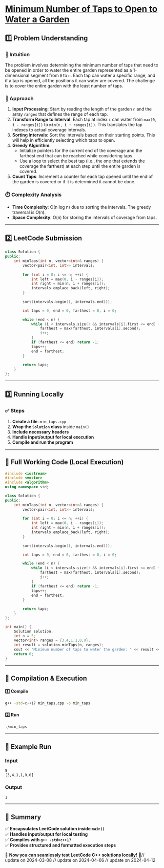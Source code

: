 # **[Minimum Number of Taps to Open to Water a Garden](https://leetcode.com/problems/minimum-number-of-taps-to-open-to-water-a-garden/description/)**  

## **1️⃣ Problem Understanding**  
### **📌 Intuition**  
The problem involves determining the minimum number of taps that need to be opened in order to water the entire garden represented as a 1-dimensional segment from `0` to `n`. Each tap can water a specific range, and if a tap is opened, all the positions it can water are covered. The challenge is to cover the entire garden with the least number of taps.

### **🚀 Approach**  
1. **Input Processing**: Start by reading the length of the garden `n` and the array `ranges` that defines the range of each tap.
2. **Transform Range to Interval**: Each tap at index `i` can water from `max(0, i - ranges[i])` to `min(n, i + ranges[i])`. This translates the tap indexes to actual coverage intervals.
3. **Sorting Intervals**: Sort the intervals based on their starting points. This will help in efficiently selecting which taps to open.
4. **Greedy Algorithm**: 
    - Initialize pointers for the current end of the coverage and the farthest end that can be reached while considering taps.
    - Use a loop to select the best tap (i.e., the one that extends the coverage the farthest) at each step until the entire garden is covered.
5. **Count Taps**: Increment a counter for each tap opened until the end of the garden is covered or if it is determined it cannot be done.

### **⏱️ Complexity Analysis**  
- **Time Complexity**: O(n log n) due to sorting the intervals. The greedy traversal is O(n).
- **Space Complexity**: O(n) for storing the intervals of coverage from taps.

---  

## **2️⃣ LeetCode Submission**  
```cpp
class Solution {
public:
    int minTaps(int n, vector<int>& ranges) {
        vector<pair<int, int>> intervals;
        
        for (int i = 0; i <= n; ++i) {
            int left = max(0, i - ranges[i]);
            int right = min(n, i + ranges[i]);
            intervals.emplace_back(left, right);
        }
        
        sort(intervals.begin(), intervals.end());

        int taps = 0, end = 0, farthest = 0, i = 0;

        while (end < n) {
            while (i < intervals.size() && intervals[i].first <= end) {
                farthest = max(farthest, intervals[i].second);
                i++;
            }
            if (farthest <= end) return -1;
            taps++;
            end = farthest;
        }
        
        return taps;
    }
};  
```  

---  

## **3️⃣ Running Locally**  
### **✅ Steps**  
1. **Create a file**: `min_taps.cpp`  
2. **Wrap the `Solution` class** inside `main()`  
3. **Include necessary headers**  
4. **Handle input/output for local execution**  
5. **Compile and run the program**  

---  

## **📝 Full Working Code (Local Execution)**  
```cpp
#include <iostream>
#include <vector>
#include <algorithm>
using namespace std;

class Solution {
public:
    int minTaps(int n, vector<int>& ranges) {
        vector<pair<int, int>> intervals;
        
        for (int i = 0; i <= n; ++i) {
            int left = max(0, i - ranges[i]);
            int right = min(n, i + ranges[i]);
            intervals.emplace_back(left, right);
        }
        
        sort(intervals.begin(), intervals.end());

        int taps = 0, end = 0, farthest = 0, i = 0;

        while (end < n) {
            while (i < intervals.size() && intervals[i].first <= end) {
                farthest = max(farthest, intervals[i].second);
                i++;
            }
            if (farthest <= end) return -1;
            taps++;
            end = farthest;
        }
        
        return taps;
    }
};

int main() {
    Solution solution;
    int n = 5;
    vector<int> ranges = {3,4,1,1,0,0};
    int result = solution.minTaps(n, ranges);
    cout << "Minimum number of taps to water the garden: " << result << endl;
    return 0;
}
```  

---  

## **🔧 Compilation & Execution**  
#### **1️⃣ Compile**  
```bash
g++ -std=c++17 min_taps.cpp -o min_taps
```  

#### **2️⃣ Run**  
```bash
./min_taps
```  

---  

## **🎯 Example Run**  
### **Input**  
```
5
[3,4,1,1,0,0]
```  
### **Output**  
```
1
```  

---  

## **📌 Summary**  
✅ **Encapsulates LeetCode solution inside `main()`**  
✅ **Handles input/output for local testing**  
✅ **Compiles with `g++ -std=c++17`**  
✅ **Provides structured and formatted execution steps**  

🚀 **Now you can seamlessly test LeetCode C++ solutions locally!** 🚀// update on 2024-03-08
// update on 2024-04-06
// update on 2024-04-12
